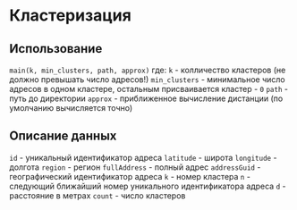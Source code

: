 # Кластеризация

## Использование
`main(k, min_clusters, path, approx)`
где:
`k` - колличество кластеров (не должно превышать число адресов!)
`min_clusters` - минимальное число адресов в одном кластере, остальным присваивается кластер - `0`
`path` - путь до директории
`approx` - приближенное вычисление дистанции (по умолчанию вычисляется точно)


## Описание данных
`id` - уникальный идентификатор адреса
`latitude` - широта
`longitude` - долгота
`region` - регион
`fullAddress` - полный адрес
`addressGuid` - географический идентификатор адреса
`k` - номер кластера
`n` - следующий ближайший номер уникального идентификатора адреса
`d` - расстояние в метрах
`count` - число кластеров

